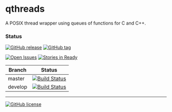 qthreads
===
A POSIX thread wrapper using queues of functions for C and C++.

### Status
[![GitHub release](https://img.shields.io/github/release/byannoni/qthreads.svg)](https://github.com/byannoni/qthreads/releases/latest)
[![GitHub tag](https://img.shields.io/github/tag/byannoni/qthreads.svg)](https://github.com/byannoni/qthreads/tags)

[![Open Issues](https://img.shields.io/github/issues-raw/byannoni/qthreads.svg)](https://github.com/byannoni/qthreads/issues)
[![Stories in Ready](https://badge.waffle.io/byannoni/qthreads.svg?label=ready&title=ready)](http://waffle.io/byannoni/qthreads)

| Branch  | Status |
| --- | --- |
| master | [![Build Status](https://travis-ci.org/byannoni/qthreads.svg?branch=master)](https://travis-ci.org/byannoni/qthreads) |
| develop | [![Build Status](https://travis-ci.org/byannoni/qthreads.svg?branch=develop)](https://travis-ci.org/byannoni/qthreads) |

---
[![GitHub license](https://img.shields.io/github/license/byannoni/qthreads.svg)](https://github.com/byannoni/qthreads/blob/master/LICENSE.txt)
